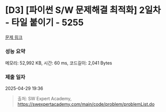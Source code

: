# [D3] [파이썬 S/W 문제해결 최적화] 2일차 - 타일 붙이기 - 5255 

[문제 링크](https://swexpertacademy.com/main/code/problem/problemDetail.do?contestProbId=AWUTSgfqKtADFAVT) 

### 성능 요약

메모리: 52,992 KB, 시간: 60 ms, 코드길이: 2,041 Bytes

### 제출 일자

2025-04-29 19:36



> 출처: SW Expert Academy, https://swexpertacademy.com/main/code/problem/problemList.do
